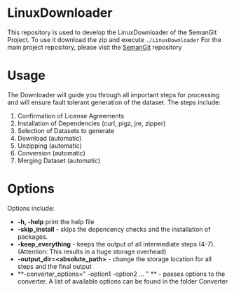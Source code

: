 
# LinuxDownloader
This repository is used to develop the LinuxDownloader of the SemanGit Project. To use it download the zip and execute ```./LinuxDownloader```
For the main project repository, please visit the [SemanGit](https://github.com/SemanGit/SemanGit) repository

# Usage
The Downloader will guide you through all important steps for processing and will ensure fault tolerant generation of the dataset.
The steps include:

1. Confirmation of License Agreements
2. Installation of Dependencies (curl, pigz, jre, zipper)
3. Selection of Datasets to generate
4. Download (automatic)
5. Unzipping (automatic)
6. Conversion (automatic)
7. Merging Dataset (automatic)


# Options
Options include:
- **-h, -help** print the help file
- **-skip_install** - skips the depencency checks and the installation of packages. 
- **-keep_everything** - keeps the output of all intermediate steps (4-7). (Attention: This results in a huge storage overhead)
- **-output_dir=<absolute_path>** - change the storage location for all steps and the final output
- **-converter_options=&quot; -option1 -option2 ... &quot; ** - passes options to the converter. A list of available options can be found in the folder Converter
